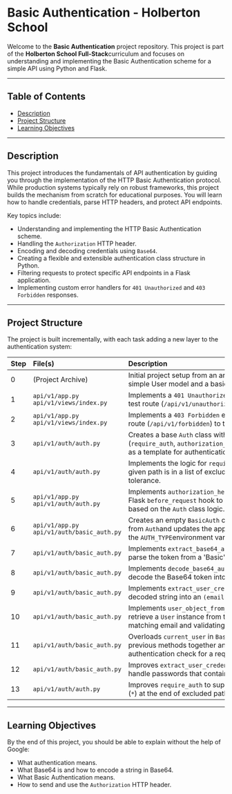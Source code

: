 # Basic Authentication - Holberton School

Welcome to the **Basic Authentication** project repository. This project is part of the **Holberton School Full-Stack**curriculum and focuses on understanding and implementing the Basic Authentication scheme for a simple API using Python and Flask.

---

## Table of Contents

- [Description](#description)
- [Project Structure](#project-structure)
- [Learning Objectives](#learning-objectives)

---

## Description

This project introduces the fundamentals of API authentication by guiding you through the implementation of the HTTP Basic Authentication protocol. While production systems typically rely on robust frameworks, this project builds the mechanism from scratch for educational purposes. You will learn how to handle credentials, parse HTTP headers, and protect API endpoints.

Key topics include:

- Understanding and implementing the HTTP Basic Authentication scheme.
- Handling the `Authorization` HTTP header.
- Encoding and decoding credentials using `Base64`.
- Creating a flexible and extensible authentication class structure in Python.
- Filtering requests to protect specific API endpoints in a Flask application.
- Implementing custom error handlers for `401 Unauthorized` and `403 Forbidden` responses.

---

## Project Structure

The project is built incrementally, with each task adding a new layer to the authentication system:

|Step|File(s)|Description|
|:--|:--|:--|
|0|(Project Archive)|Initial project setup from an archive, including a simple User model and a basic Flask API.|
|1|`api/v1/app.py api/v1/views/index.py`|Implements a `401 Unauthorized` error handler and a test route (`/api/v1/unauthorized`) to trigger it.|
|2|`api/v1/app.py api/v1/views/index.py`|Implements a `403 Forbidden` error handler and a test route (`/api/v1/forbidden`) to trigger it.|
|3|`api/v1/auth/auth.py`|Creates a base `Auth` class with placeholder methods (`require_auth`, `authorization_header`, `current_user`) as a template for authentication mechanisms.|
|4|`api/v1/auth/auth.py`|Implements the logic for `require_auth` to check if a given path is in a list of excluded paths, with slash tolerance.|
|5|`api/v1/app.py api/v1/auth/auth.py`|Implements `authorization_header` and uses a Flask `before_request` hook to protect all endpoints based on the `Auth` class logic.|
|6|`api/v1/app.py api/v1/auth/basic_auth.py`|Creates an empty `BasicAuth` class inheriting from `Auth`and updates the app to use it based on the `AUTH_TYPE`environment variable.|
|7|`api/v1/auth/basic_auth.py`|Implements `extract_base64_authorization_header` to parse the token from a 'Basic' authorization header.|
|8|`api/v1/auth/basic_auth.py`|Implements `decode_base64_authorization_header` to decode the Base64 token into a UTF-8 string.|
|9|`api/v1/auth/basic_auth.py`|Implements `extract_user_credentials` to split the decoded string into an `(email, password)` tuple.|
|10|`api/v1/auth/basic_auth.py`|Implements `user_object_from_credentials` to retrieve a `User` instance from the database by matching email and validating the password.|
|11|`api/v1/auth/basic_auth.py`|Overloads `current_user` in `BasicAuth` to tie all previous methods together and perform a full authentication check for a request.|
|12|`api/v1/auth/basic_auth.py`|Improves `extract_user_credentials` to correctly handle passwords that contain colon (`:`) characters.|
|13|`api/v1/auth/auth.py`|Improves `require_auth` to support wildcard matching (`*`) at the end of excluded path patterns.|

---

## Learning Objectives

By the end of this project, you should be able to explain without the help of Google:

- What authentication means.
- What Base64 is and how to encode a string in Base64.
- What Basic Authentication means.
- How to send and use the `Authorization` HTTP header.

